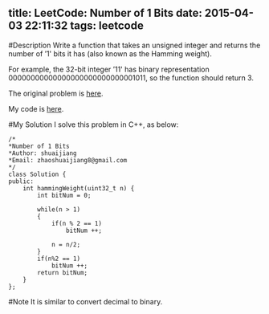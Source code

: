 title: LeetCode: Number of 1 Bits
date: 2015-04-03 22:11:32
tags: leetcode
---


#Description
Write a function that takes an unsigned integer and returns the number of ’1' bits it has (also known as the Hamming weight).

For example, the 32-bit integer ’11' has binary representation 00000000000000000000000000001011, so the function should return 3.

The original problem is [here](https://leetcode.com/problems/number-of-1-bits/ "Problem").

My code is [here](https://github.com/shuaijiang/LeetCode/blob/master/Numberof1Bits.cpp "Code").

<!--more-->

#My Solution
I solve this problem in C++, as below:

	
	/*
	*Number of 1 Bits
	*Author: shuaijiang
	*Email: zhaoshuaijiang8@gmail.com
	*/
	class Solution {
	public:
	    int hammingWeight(uint32_t n) {
	        int bitNum = 0;
	        
	        while(n > 1)
	        {
	        	if(n % 2 == 1)
	        		bitNum ++;
	        	
				n = n/2;
	        }
	        if(n%2 == 1)
	        	bitNum ++;
	        return bitNum;
	    }
	};

#Note
It is similar to convert decimal to binary.